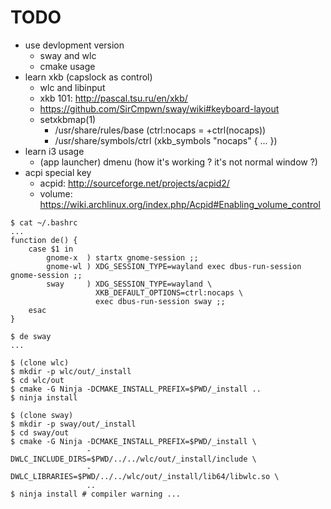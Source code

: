 <!--
{
  "title": "Using Sway Window Manager",
  "date": "2017-05-14T18:07:20+09:00",
  "category": "",
  "tags": ["linux", "wayland"],
  "draft": true
}
-->

# TODO

- use devlopment version
  - sway and wlc
  - cmake usage
- learn xkb (capslock as control)  
  - wlc and libinput
  - xkb 101: http://pascal.tsu.ru/en/xkb/  
  - https://github.com/SirCmpwn/sway/wiki#keyboard-layout
  - setxkbmap(1)
    - /usr/share/rules/base (ctrl:nocaps =	+ctrl(nocaps))
    - /usr/share/symbols/ctrl (xkb_symbols "nocaps" { ... })
- learn i3 usage
  - (app launcher) dmenu (how it's working ? it's not normal window ?)
- acpi special key
  - acpid: http://sourceforge.net/projects/acpid2/
  - volume: https://wiki.archlinux.org/index.php/Acpid#Enabling_volume_control

```
$ cat ~/.bashrc
...
function de() {
    case $1 in
        gnome-x  ) startx gnome-session ;;
        gnome-wl ) XDG_SESSION_TYPE=wayland exec dbus-run-session gnome-session ;;
        sway     ) XDG_SESSION_TYPE=wayland \
                   XKB_DEFAULT_OPTIONS=ctrl:nocaps \
                   exec dbus-run-session sway ;;
    esac
}

$ de sway
...

```

```
$ (clone wlc)
$ mkdir -p wlc/out/_install
$ cd wlc/out
$ cmake -G Ninja -DCMAKE_INSTALL_PREFIX=$PWD/_install ..
$ ninja install

$ (clone sway)
$ mkdir -p sway/out/_install
$ cd sway/out
$ cmake -G Ninja -DCMAKE_INSTALL_PREFIX=$PWD/_install \
                 -DWLC_INCLUDE_DIRS=$PWD/../../wlc/out/_install/include \
                 -DWLC_LIBRARIES=$PWD/../../wlc/out/_install/lib64/libwlc.so \
                 ..
$ ninja install # compiler warning ...
```
